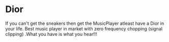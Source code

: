 # Dior
If you can't get the sneakers then get the MusicPlayer atleast have a Dior in your life.
 Best music player in market with zero frequency chopping (signal clipping) .What you have is what you hear!!!
